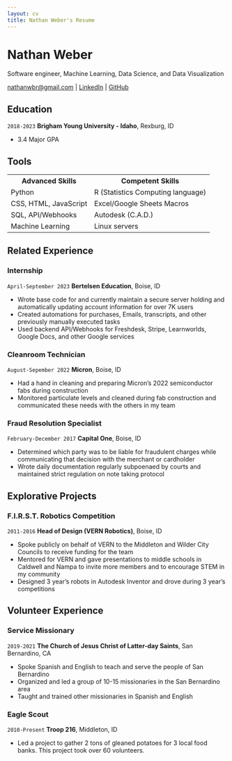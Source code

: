 ```yaml
---
layout: cv
title: Nathan Weber's Resume
---
```

# Nathan Weber
Software engineer, Machine Learning, Data Science, and Data Visualization

<div id="webaddress">
<a href="nathanwbr@gmail.com">nathanwbr@gmail.com</a>
| <a href="www.linkedin.com/in/nathanwbr">LinkedIn</a>
| <a href="https://nathan-weber208.github.io/mdresume/">GitHub</a>
</div>


## Education

`2018-2023`
__Brigham Young University - Idaho__, Rexburg, ID

- 3.4 Major GPA



## Tools

<p>
<table>
  <tr>
    <th>Advanced Skills</th>
    <th>Competent Skills</th>
  </tr>
  <tr>
    <td>Python</td>
    <td>R (Statistics Computing language)</td>
  </tr>
  <tr>
    <td>CSS, HTML, JavaScript</td>
    <td>Excel/Google Sheets Macros</td>
  </tr>
  <tr>
    <td>SQL, API/Webhooks</td>
    <td>Autodesk (C.A.D.)</td>
  </tr>
  <tr>
    <td>Machine Learning</td>
    <td>Linux servers</td>
  </tr>
</table>
</p>

## Related Experience

### Internship

`April-September 2023`
__Bertelsen Education__, Boise, ID

- Wrote base code for and currently maintain a secure server holding and automatically updating account information for over 7K users
- Created automations for purchases, Emails, transcripts, and other previously manually executed tasks
- Used backend API/Webhooks for Freshdesk, Stripe, Learnworlds, Google Docs, and other Google services

### Cleanroom Technician

`August-Sepember 2022`
__Micron__, Boise, ID

- Had a hand in cleaning and preparing Micron’s 2022 semiconductor fabs during construction
- Monitored particulate levels and cleaned during fab construction and communicated these needs with the others in my team

### Fraud Resolution Specialist

`February-December 2017`
__Capital One__, Boise, ID

- Determined which party was to be liable for fraudulent charges while communicating that decision with the merchant or cardholder
- Wrote daily documentation regularly subpoenaed by courts and maintained strict regulation on note taking protocol


## Explorative Projects

### F.I.R.S.T. Robotics Competition

`2011-2016`
__Head of Design (VERN Robotics)__, Boise, ID

- Spoke publicly on behalf of VERN to the Middleton and Wilder City Councils to receive funding for the team
- Mentored for VERN and gave presentations to middle schools in Caldwell and Nampa to invite more members and to encourage STEM in my community
- Designed 3 year’s robots in Autodesk Inventor and drove during 3 year’s competitions


## Volunteer Experience

### Service Missionary

`2019-2021`
__The Church of Jesus Christ of Latter-day Saints__, San Bernardino, CA

- Spoke Spanish and English to teach and serve the people of San Bernardino
- Organized and led a group of 10-15 missionaries in the San Bernardino area
- Taught and trained other missionaries in Spanish and English

### Eagle Scout

`2010-Present`
__Troop 216__, Middleton, ID

- Led a project to gather 2 tons of gleaned potatoes for 3 local food banks. This project took over 60 volunteers.



<!--Last updated: December 2023 -->


